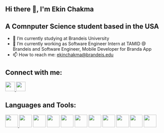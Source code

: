 ## Hi there 👋, I'm Ekin Chakma

## A Comnputer Science student based in the USA

- 🌱 I’m currently studying at Brandeis University
- 🔭 I’m currently working as Software Engineer Intern at TAMID @ Brandeis and Software Engineer, Mobile Developer for Branda App
- 📫 How to reach me: ekinchakma@brandeis.edu

## Connect with me:
<a href="https://www.linkedin.com/in/ekinchakma/">
  <img src="https://upload.wikimedia.org/wikipedia/commons/c/ca/LinkedIn_logo_initials.png" width="30px">
</a>
<a href="https://www.facebook.com/profile.php?id=100009290268017">
  <img src="https://upload.wikimedia.org/wikipedia/commons/5/51/Facebook_f_logo_%282019%29.svg" width="30px">
</a>

## Languages and Tools:
<p align="left">
  <a href="https://www.cprogramming.com/">
    <img src="https://cdn.jsdelivr.net/gh/devicons/devicon/icons/c/c-original.svg" width="40" height="40"/>
  </a>
  <img src="https://cdn.jsdelivr.net/gh/devicons/devicon/icons/cplusplus/cplusplus-original.svg" width="40" height="40"/>
  <img src="https://cdn.jsdelivr.net/gh/devicons/devicon/icons/java/java-original.svg" width="40" height="40"/>
  <img src="https://cdn.jsdelivr.net/gh/devicons/devicon/icons/javascript/javascript-original.svg" width="40" height="40"/>
  <img src="https://cdn.jsdelivr.net/gh/devicons/devicon/icons/python/python-original.svg" width="40" height="40"/>
  <img src="https://cdn.jsdelivr.net/gh/devicons/devicon/icons/html5/html5-original.svg" width="40" height="40"/>
  <img src="https://cdn.jsdelivr.net/gh/devicons/devicon/icons/css3/css3-original.svg" width="40" height="40"/>
  <img src="https://cdn.jsdelivr.net/gh/devicons/devicon/icons/react/react-original.svg" width="40" height="40"/>
  <img src="https://cdn.jsdelivr.net/gh/devicons/devicon/icons/arduino/arduino-original.svg" width="40" height="40"/>
  <img src="https://upload.wikimedia.org/wikipedia/commons/3/3f/OpenCV_Logo_with_text.png" width="40" height="40"/>
  <img src="https://cdn.jsdelivr.net/gh/devicons/devicon/icons/postgresql/postgresql-original.svg" width="40" height="40"/>
</p>
<!--
**ekin2038/ekin2038** is a ✨ _special_ ✨ repository because its `README.md` (this file) appears on your GitHub profile.

Here are some ideas to get you started:

- 🔭 I’m currently working on ...
- 🌱 I’m currently learning ...
- 👯 I’m looking to collaborate on ...
- 🤔 I’m looking for help with ...
- 💬 Ask me about ...
- 📫 How to reach me: ...
- 😄 Pronouns: ...
- ⚡ Fun fact: ...
-->

